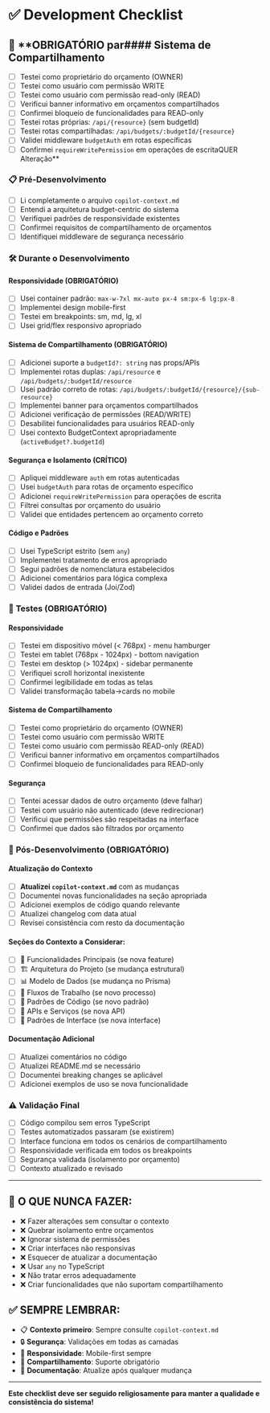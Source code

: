 # ✅ Development Checklist

## 🚨 **OBRIGATÓRIO par#### **Sistema de Compartilhamento**
- [ ] Testei como proprietário do orçamento (OWNER)
- [ ] Testei como usuário com permissão WRITE
- [ ] Testei como usuário com permissão read-only (READ)
- [ ] Verificui banner informativo em orçamentos compartilhados
- [ ] Confirmei bloqueio de funcionalidades para READ-only
- [ ] Testei rotas próprias: `/api/{resource}` (sem budgetId)
- [ ] Testei rotas compartilhadas: `/api/budgets/:budgetId/{resource}`
- [ ] Validei middleware `budgetAuth` em rotas específicas
- [ ] Confirmei `requireWritePermission` em operações de escritaQUER Alteração**

### 📋 **Pré-Desenvolvimento**
- [ ] Li completamente o arquivo `copilot-context.md`
- [ ] Entendi a arquitetura budget-centric do sistema
- [ ] Verifiquei padrões de responsividade existentes
- [ ] Confirmei requisitos de compartilhamento de orçamentos
- [ ] Identifiquei middleware de segurança necessário

### 🛠️ **Durante o Desenvolvimento**

#### **Responsividade (OBRIGATÓRIO)**
- [ ] Usei container padrão: `max-w-7xl mx-auto px-4 sm:px-6 lg:px-8`
- [ ] Implementei design mobile-first
- [ ] Testei em breakpoints: sm, md, lg, xl
- [ ] Usei grid/flex responsivo apropriado

#### **Sistema de Compartilhamento (OBRIGATÓRIO)**
- [ ] Adicionei suporte a `budgetId?: string` nas props/APIs
- [ ] Implementei rotas duplas: `/api/resource` e `/api/budgets/:budgetId/resource`
- [ ] Usei padrão correto de rotas: `/api/budgets/:budgetId/{resource}/{sub-resource}`
- [ ] Implementei banner para orçamentos compartilhados
- [ ] Adicionei verificação de permissões (READ/WRITE)
- [ ] Desabilitei funcionalidades para usuários READ-only
- [ ] Usei contexto BudgetContext apropriadamente (`activeBudget?.budgetId`)

#### **Segurança e Isolamento (CRÍTICO)**
- [ ] Apliquei middleware `auth` em rotas autenticadas
- [ ] Usei `budgetAuth` para rotas de orçamento específico
- [ ] Adicionei `requireWritePermission` para operações de escrita
- [ ] Filtrei consultas por orçamento do usuário
- [ ] Validei que entidades pertencem ao orçamento correto

#### **Código e Padrões**
- [ ] Usei TypeScript estrito (sem `any`)
- [ ] Implementei tratamento de erros apropriado
- [ ] Segui padrões de nomenclatura estabelecidos
- [ ] Adicionei comentários para lógica complexa
- [ ] Validei dados de entrada (Joi/Zod)

### 🧪 **Testes (OBRIGATÓRIO)**

#### **Responsividade**
- [ ] Testei em dispositivo móvel (< 768px) - menu hamburger
- [ ] Testei em tablet (768px - 1024px) - bottom navigation  
- [ ] Testei em desktop (> 1024px) - sidebar permanente
- [ ] Verifiquei scroll horizontal inexistente
- [ ] Confirmei legibilidade em todas as telas
- [ ] Validei transformação tabela→cards no mobile

#### **Sistema de Compartilhamento**
- [ ] Testei como proprietário do orçamento (OWNER)
- [ ] Testei como usuário com permissão WRITE
- [ ] Testei como usuário com permissão READ-only (READ)
- [ ] Verificui banner informativo em orçamentos compartilhados
- [ ] Confirmei bloqueio de funcionalidades para READ-only

#### **Segurança**
- [ ] Tentei acessar dados de outro orçamento (deve falhar)
- [ ] Testei com usuário não autenticado (deve redirecionar)
- [ ] Verificui que permissões são respeitadas na interface
- [ ] Confirmei que dados são filtrados por orçamento

### 📝 **Pós-Desenvolvimento (OBRIGATÓRIO)**

#### **Atualização do Contexto**
- [ ] **Atualizei `copilot-context.md`** com as mudanças
- [ ] Documentei novas funcionalidades na seção apropriada
- [ ] Adicionei exemplos de código quando relevante
- [ ] Atualizei changelog com data atual
- [ ] Revisei consistência com resto da documentação

#### **Seções do Contexto a Considerar:**
- [ ] 🎯 Funcionalidades Principais (se nova feature)
- [ ] 🏗️ Arquitetura do Projeto (se mudança estrutural)
- [ ] 📊 Modelo de Dados (se mudança no Prisma)
- [ ] 🔄 Fluxos de Trabalho (se novo processo)
- [ ] 🎨 Padrões de Código (se novo padrão)
- [ ] 🔧 APIs e Serviços (se nova API)
- [ ] 📱 Padrões de Interface (se nova interface)

#### **Documentação Adicional**
- [ ] Atualizei comentários no código
- [ ] Atualizei README.md se necessário
- [ ] Documentei breaking changes se aplicável
- [ ] Adicionei exemplos de uso se nova funcionalidade

### ⚠️ **Validação Final**
- [ ] Código compilou sem erros TypeScript
- [ ] Testes automatizados passaram (se existirem)
- [ ] Interface funciona em todos os cenários de compartilhamento
- [ ] Responsividade verificada em todos os breakpoints
- [ ] Segurança validada (isolamento por orçamento)
- [ ] Contexto atualizado e revisado

---

## 🚫 **O QUE NUNCA FAZER:**
- ❌ Fazer alterações sem consultar o contexto
- ❌ Quebrar isolamento entre orçamentos
- ❌ Ignorar sistema de permissões
- ❌ Criar interfaces não responsivas
- ❌ Esquecer de atualizar a documentação
- ❌ Usar `any` no TypeScript
- ❌ Não tratar erros adequadamente
- ❌ Criar funcionalidades que não suportam compartilhamento

## ✅ **SEMPRE LEMBRAR:**
- 📋 **Contexto primeiro**: Sempre consulte `copilot-context.md`
- 🔒 **Segurança**: Validações em todas as camadas
- 📱 **Responsividade**: Mobile-first sempre
- 🤝 **Compartilhamento**: Suporte obrigatório
- 📝 **Documentação**: Atualize após qualquer mudança

---

**Este checklist deve ser seguido religiosamente para manter a qualidade e consistência do sistema!**
